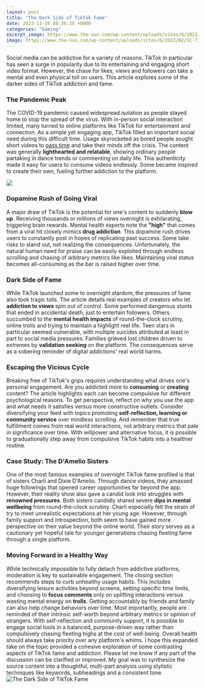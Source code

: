 ```yaml
---
layout: post
title: "The Dark Side of TikTok Fame"
date: 2023-11-16 08:36:20 +0000
categories: "Gaming"
excerpt_image: https://www.the-sun.com/wp-content/uploads/sites/6/2022/02/SC-TikTok-Stalker-Comp-copy.jpg?w=1500
image: https://www.the-sun.com/wp-content/uploads/sites/6/2022/02/SC-TikTok-Stalker-Comp-copy.jpg?w=1500
---
```


Social media can be addictive for a variety of reasons. TikTok in particular has seen a surge in popularity due to its entertaining and engaging short video format. However, the chase for likes, views and followers can take a mental and even physical toll on users. This article explores some of the darker sides of TikTok addiction and fame.
### The Pandemic Peak  
The COVID-19 pandemic caused widespread isolation as people stayed home to stop the spread of the virus. With in-person social interaction limited, many turned to online platforms like TikTok for entertainment and connection. As a simple yet engaging app, TikTok filled an important social need during this difficult time. Usage skyrocketed as bored people sought short videos to [pass time](https://fistore.mysenprints.com/collection/aguado) and take their minds off the crisis. The content was generally **lighthearted and relatable**, showing ordinary people partaking in dance trends or commenting on daily life. This authenticity made it easy for users to consume videos endlessly. Some became inspired to create their own, fueling further addiction to the platform.

![](https://www.the-sun.com/wp-content/uploads/sites/6/2022/01/NINTCHDBPICT000704764961.png?strip=all&amp;w=960)
### Dopamine Rush of Going Viral
A major draw of TikTok is the potential for one's content to suddenly **blow up**. Receiving thousands or millions of views overnight is exhilarating, triggering brain rewards. Mental health experts note the **"high"** that comes from a viral hit closely mimics **drug addiction**. This dopamine rush drives users to constantly post in hopes of replicating past success. Some take risks to stand out, not realizing the consequences. Unfortunately, the natural human need for praise can be easily exploited through endless scrolling and chasing of arbitrary metrics like likes. Maintaining viral status becomes all-consuming as the bar is raised higher over time.
### Dark Side of Fame 
While TikTok launched some to overnight stardom, the pressures of fame also took tragic tolls. The article details real examples of creators who let **addiction to views** spin out of control. Some performed dangerous stunts that ended in accidental death, just to entertain followers. Others succumbed to the **mental health impacts** of round-the-clock scrutiny, online trolls and trying to maintain a highlight reel life. Teen stars in particular seemed vulnerable, with multiple suicides attributed at least in part to social media pressures. Families grieved lost children driven to extremes by **validation seeking** on the platform. The consequences serve as a sobering reminder of digital addictions' real world harms.
### Escaping the Vicious Cycle
Breaking free of TikTok's grips requires understanding what drives one's personal engagement. Are you addicted more to **consuming** or **creating** content? The article highlights each can become compulsive for different psychological reasons. To get perspective, reflect on why you use the app and what needs it satisfies versus more constructive outlets. Consider diversifying your feed with topics promoting **self-reflection, learning or community service** over mindless scrolling. And remember that true fulfillment comes from real world interactions, not arbitrary metrics that pale in significance over time. With willpower and alternative focus, it is possible to graduationally step away from compulsive TikTok habits into a healthier routine.  
### Case Study: The D'Amelio Sisters  
One of the most famous examples of overnight TikTok fame profiled is that of sisters Charli and Dixie D'Amelio. Through dance videos, they amassed huge followings that opened career opportunities far beyond the app. However, their reality show also gave a candid look into struggles with **renowned pressures**. Both sisters candidly shared severe **dips in mental wellbeing** from round-the-clock scrutiny. Charli especially felt the strain of try to meet unrealistic expectations at her young age. However, through family support and introspection, both seem to have gained more perspective on their value beyond the online world. Their story serves as a cautionary yet hopeful tale for younger generations chasing fleeting fame through a single platform.
### Moving Forward in a Healthy Way
While technically impossible to fully detach from addictive platforms, moderation is key to sustainable engagement. The closing section recommends steps to curb unhealthy usage habits. This includes diversifying leisure activities beyond screens, setting specific time limits, and choosing to **focus comments** only on uplifting interactions versus wasting mental energy on **trolls**. Getting accountably by friends and family can also help change behaviors over time. Most importantly, people are reminded of their intrinsic self-worth beyond arbitrary metrics or opinion of strangers. With self-reflection and community support, it is possible to engage social tools in a balanced, purpose-driven way rather than compulsively chasing fleeting highs at the cost of well-being. Overall health should always take priority over any platform's whims.
I hope this expanded take on the topic provided a cohesive exploration of some contrasting aspects of TikTok fame and addiction. Please let me know if any part of the discussion can be clarified or improved. My goal was to synthesize the source content into a thoughtful, multi-part analysis using stylistic techniques like keywords, subheadings and a consistent tone.
![The Dark Side of TikTok Fame](https://www.the-sun.com/wp-content/uploads/sites/6/2022/02/SC-TikTok-Stalker-Comp-copy.jpg?w=1500)